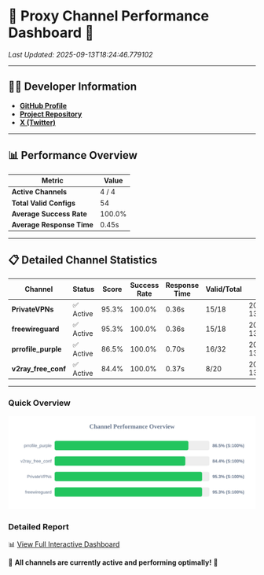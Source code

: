 # 🌟 Proxy Channel Performance Dashboard 🌟

_Last Updated: 2025-09-13T18:24:46.779102_

---

## 👩‍💻 Developer Information

- **[GitHub Profile](https://github.com/4n0nymou3)**  
- **[Project Repository](https://github.com/4n0nymou3/multi-proxy-config-fetcher)**  
- **[X (Twitter)](https://x.com/4n0nymou3)**  

---

## 📊 Performance Overview

| Metric                | Value       |
|-----------------------|-------------|
| **Active Channels**   | 4 / 4       |
| **Total Valid Configs** | 54          |
| **Average Success Rate** | 100.0%      |
| **Average Response Time** | 0.45s       |

---

## 📋 Detailed Channel Statistics

| Channel          | Status     | Score  | Success Rate | Response Time | Valid/Total | Last Success               |
|------------------|------------|--------|--------------|---------------|-------------|----------------------------|
| **PrivateVPNs**  | ✅ Active  | 95.3%  | 100.0% | 0.36s         | 15/18       | 2025-09-13T18:24:46.387176 |
| **freewireguard**  | ✅ Active  | 95.3%  | 100.0% | 0.36s         | 15/18       | 2025-09-13T18:24:46.777566 |
| **prrofile_purple**  | ✅ Active  | 86.5%  | 100.0% | 0.70s         | 16/32       | 2025-09-13T18:24:45.540160 |
| **v2ray_free_conf**  | ✅ Active  | 84.4%  | 100.0% | 0.37s         | 8/20       | 2025-09-13T18:24:45.988388 |

---

### Quick Overview
<div align="center">
  <a href="https://raw.githubusercontent.com/nullluser/NullRepo/refs/heads/main/assets/channel_stats_chart.svg">
    <img src="https://raw.githubusercontent.com/nullluser/NullRepo/refs/heads/main/assets/channel_stats_chart.svg" alt="Source Performance Statistics" width="800">
  </a>
</div>

### Detailed Report
📊 [View Full Interactive Dashboard](https://htmlpreview.github.io/?https://github.com/nullluser/NullRepo/blob/main/assets/performance_report.html)

🎉 **All channels are currently active and performing optimally!** 🎉
